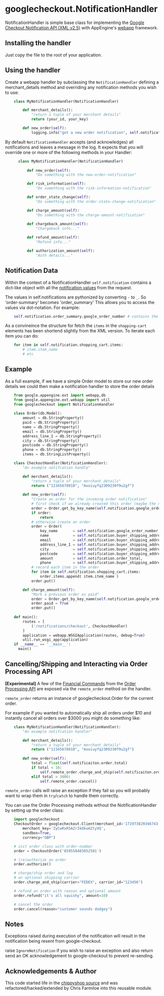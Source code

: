 googlecheckout.NotificationHandler
==================================

NotificationHandler is simple base class for implementing the [Google Checkout Notification API (XML v2.5)](http://code.google.com/apis/checkout/developer/Google_Checkout_XML_API_Notification_API.html) with AppEngine's [webapp](http://code.google.com/appengine/docs/python/gettingstarted/usingwebapp.html) framework.

Installing the handler
----------------------

Just copy the file to the root of your application.

Using the handler
-----------------

Create a webapp handler by subclassing the `NotificationHandler` defining a merchant_details 
method and overriding any notification methods you wish to use:

```python    
    class MyNotificationHandler(NotificationHandler)

        def merchant_details():
            "return a tuple of your merchant details"
            return (your_id, your_key)

        def new_order(self):
            logging.info("got a new order notification", self.notification)
```

By default `NotificationHandler` accepts (and acknowledges) all notifications and leaves a 
message in the log. It expects that you will override one or more of the following methods
in your Handler:

```python  
      class MyNotificationHandler(NotificationHandler)
      
          def new_order(self):
              "Do something with the new-order-notification"

          def risk_information(self):
              "Do something with the risk-information-notification"

          def order_state_change(self):
              "Do something with the order-state-change-notification"

          def charge_amount(self):
              "Do something with the charge-amount-notification"
              
          def chargeback_amount(self):
              "Chargeback info..."

          def refund_amount(self):
              "Refund info..."

          def authorization_amount(self):
              "Auth details..."
```

Notification Data
-----------------

Within the context of a NotificationHandler `self.notification` contains a dict-like object
with all the [notification values](http://code.google.com/apis/checkout/developer/Google_Checkout_XML_API_Notification_API.html#Types_of_Notifications) from the request.

The values in self.notifications are pythonized by converting `-` to `_`. So 'order-summary' becomes 'order_summary'
This allows you to access the values via dot-notation. For example:

```python
    self.notification.order_summary.google_order_number # contains the order reference
```

As a convineince the structure for fetch the `items` in the `shopping-cart` elements has been shortend slightly from the XML version. To iterate each item you can do:

```python
    for item in self.notification.shopping_cart.items:
        # item.item_name
        # etc
```

Example
-------

As a full example, if we have a simple Order model to store our new order details
we could then make a notification handler to store the order details

```python
    from google.appengine.ext import webapp,db
    from google.appengine.ext.webapp import util
    from googlecheckout import NotificationHandler
    
    class Order(db.Model):
        amount = db.StringProperty()
        paid = db.StringProperty()
        name = db.StringProperty()
        email = db.StringProperty()
        address_line_1 = db.StringProperty()
        city = db.StringProperty()
        postcode = db.StringProperty()
        phone = db.StringProperty()
        items = db.StringListProperty()

    class CheckoutHandler(NotificationHandler):
        "An example notifcation handle"

        def merchant_details():
            "return a tuple of your merchant details"
            return ("12345678910", "Axoiuyfq2309230f9u2gf")
            
        def new_order(self):
            "Create an order for the incoming order notification"
            # first check if we already created this order (maybe the notification came in twice)
            order = Order.get_by_key_name(self.notification.google_order_number)
            if order:
                return
            # otherwise create an order
            order = Order(
                key_name       = self.notification.google_order_number,
                name           = self.notification.buyer_shipping_address.contact_name,
                email          = self.notification.buyer_shipping_address.email,
                address_line_1 = self.notification.buyer_shipping_address.address1,
                city           = self.notification.buyer_shipping_address.city,
                postcode       = self.notification.buyer_shipping_address.postal_code,
                amount         = self.notification.order_total,
                phone          = self.notification.buyer_shipping_address.phone)
            # record each item in the order
            for item in self.notification.shopping_cart.items:
                order.items.append( item.item_name )
            order.put()

        def charge_amount(self):
            "Mark a previous order as paid"
            order = Order.get_by_key_name(self.notification.google_order_number)
            order.paid = True
            order.put()
    
    def main():
        routes = [
            ('/notifications/checkout', CheckoutHandler)
        ]
        application = webapp.WSGIApplication(routes, debug=True)
        util.run_wsgi_app(application)
    if __name__ == '__main__':
      main()
```

Cancelling/Shipping and Interacting via Order Processing API
------------------------------------------------------------

**[Experimental]** A few of the [Financial Commands](http://code.google.com/apis/checkout/developer/Google_Checkout_XML_API_Financial_Commands.html#Overview) from the [Order Processing API](http://code.google.com/apis/checkout/developer/Google_Checkout_XML_API_Processing.html#order_processing_api) are exposed via the `remote_order` method on the handler. 

`remote_order` returns an instance of googlecheckout.Order for the current order.

For example if you wanted to automatically ship all orders under $10 and instantly cancel all orders over $3000 you might do something like:

```python
    class MyNotificationHandler(NotificationHandler):
        "An example notifcation handler"

        def merchant_details():
            "return a tuple of your merchant details"
            return ("12345678910", "Axoiuyfq2309230f9u2gf")
                
        def new_order(self):
            total = float(self.notificaiton.order.total)
            if total < 10:
                self.remote_order.charge_and_ship(self.notificaiton.order_total)
            elif total > 3000:
                self.remote_order.cancel()
```

`remote_order` calls will raise an exception if they fail so you will probably want to wrap them in `try`/`catch` to handle them correctly.

You can use the Order Processing methods without the NotificationHandler by setting up the order class:

```python
    import googlecheckout
    CheckoutOrder = googlecheckout.Client(merchant_id='171973829346743',
        merchant_key='ZyCwRxR5AZrIkOkumZtyVQ', 
        sandbox=True, 
        currency="GBP")

    # init order class with order-number
    order = CheckoutOrder('859558483052501')

    # (re)authorize an order
    order.authorize()

    # charge/ship order and log 
    # an optional shipping carrier 
    order.charge_and_ship(carrier="FEDEX", carrier_id="123456") 

    # refund an order with reason and optional amount
    order.refund("it's all squishy", amount=10)

    # cancel the order
    order.cancel(reason="customer sounds dodgey")
```

Notes
-----

Exceptions raised during execution of the notification will result in the notification being resent
from google-checkout.

raise `IgnoreNotification` if you wish to raise an exception and also return send an OK acknowledgement to
google-checkout to prevent re-sending.

Acknowledgements & Author
-------------------------

This code started life in the [chippyshop source](http://code.google.com/p/chippysshop/source/browse/googlecheckout.py) and was refactored/hacked/extended by Chris Farmiloe into this reusable module.
